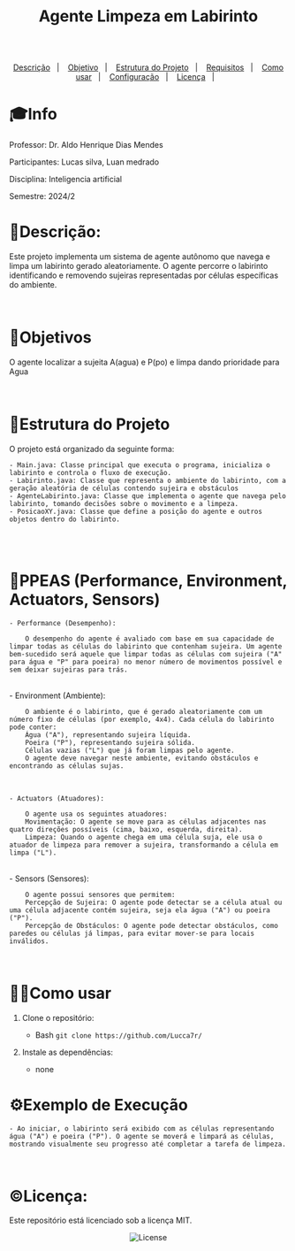 <h1 align="center">Agente Limpeza em Labirinto</h1>
<br>
<br>


<p align="center">
  <a href="#-descrição">Descrição</a>&nbsp;&nbsp;&nbsp;|&nbsp;&nbsp;&nbsp;
  <a href="#-objetivo">Objetivo</a>&nbsp;&nbsp;&nbsp;|&nbsp;&nbsp;&nbsp;
  <a href="#-Estrutura do Projeto">Estrutura do Projeto</a>&nbsp;&nbsp;&nbsp;|&nbsp;&nbsp;&nbsp;
  <a href="#-Requisitos">Requisitos</a>&nbsp;&nbsp;&nbsp;|&nbsp;&nbsp;&nbsp;
  <a href="#-Como usar">Como usar</a>&nbsp;&nbsp;&nbsp;|&nbsp;&nbsp;&nbsp;
  <a href="#-Configuração">Configuração</a>&nbsp;&nbsp;&nbsp;|&nbsp;&nbsp;&nbsp;
  <a href="#licença">Licença</a>&nbsp;&nbsp;&nbsp;|&nbsp;&nbsp;&nbsp;
</p>

# 🎓Info
<p align="center">

Professor: Dr. Aldo Henrique Dias Mendes

Participantes: Lucas silva, Luan medrado

Disciplina: Inteligencia artificial

Semestre: 2024/2
</p>

# 📝Descrição:

Este projeto implementa um sistema de agente autônomo que navega e limpa um labirinto gerado aleatoriamente. O agente percorre o labirinto identificando e removendo sujeiras representadas por células específicas do ambiente.

<br>


# 🎯Objetivos
O agente localizar a sujeita A(agua) e P(po) e limpa dando prioridade para Agua

<br>


# 🔧Estrutura do Projeto

O projeto está organizado da seguinte forma:

    - Main.java: Classe principal que executa o programa, inicializa o labirinto e controla o fluxo de execução.
    - Labirinto.java: Classe que representa o ambiente do labirinto, com a geração aleatória de células contendo sujeira e obstáculos
    - AgenteLabirinto.java: Classe que implementa o agente que navega pelo labirinto, tomando decisões sobre o movimento e a limpeza.
    - PosicaoXY.java: Classe que define a posição do agente e outros objetos dentro do labirinto.
    
<br>

<br>

# 🚩PPEAS (Performance, Environment, Actuators, Sensors)

    - Performance (Desempenho):

        O desempenho do agente é avaliado com base em sua capacidade de limpar todas as células do labirinto que contenham sujeira. Um agente bem-sucedido será aquele que limpar todas as células com sujeira ("A" para água e "P" para poeira) no menor número de movimentos possível e sem deixar sujeiras para trás.

<br>
    - Environment (Ambiente):

        O ambiente é o labirinto, que é gerado aleatoriamente com um número fixo de células (por exemplo, 4x4). Cada célula do labirinto pode conter:
        Água ("A"), representando sujeira líquida.
        Poeira ("P"), representando sujeira sólida.
        Células vazias ("L") que já foram limpas pelo agente.
        O agente deve navegar neste ambiente, evitando obstáculos e encontrando as células sujas.

<br>

    - Actuators (Atuadores):

        O agente usa os seguintes atuadores:
        Movimentação: O agente se move para as células adjacentes nas quatro direções possíveis (cima, baixo, esquerda, direita).
        Limpeza: Quando o agente chega em uma célula suja, ele usa o atuador de limpeza para remover a sujeira, transformando a célula em limpa ("L").
<br>
    - Sensors (Sensores):

        O agente possui sensores que permitem:
        Percepção de Sujeira: O agente pode detectar se a célula atual ou uma célula adjacente contém sujeira, seja ela água ("A") ou poeira ("P").
        Percepção de Obstáculos: O agente pode detectar obstáculos, como paredes ou células já limpas, para evitar mover-se para locais inválidos.

<br>


# 👩‍🔧Como usar

1. Clone o repositório:

    - Bash
        ```git clone https://github.com/Lucca7r/```

2. Instale as dependências:

    - none



# ⚙️Exemplo de Execução
    - Ao iniciar, o labirinto será exibido com as células representando água ("A") e poeira ("P"). O agente se moverá e limpará as células, mostrando visualmente seu progresso até completar a tarefa de limpeza.
   
<br>


# ©Licença:

Este repositório está licenciado sob a licença MIT.
<p align="center">
  <img alt="License" src="https://img.shields.io/static/v1?label=license&message=MIT&color=49AA26&labelColor=000000">
</p>
